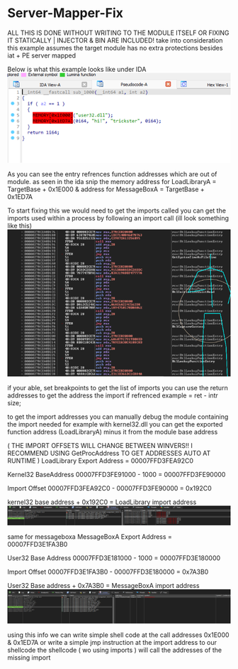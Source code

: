 # Server-Mapper-Fix
ALL THIS IS DONE WITHOUT WRITING TO THE MODULE ITSELF OR FIXING IT STATICALLY | INJECTOR & BIN ARE INCLUDED!
take into consideration this example assumes
the target module has no extra protections besides iat + PE server mapped

Below is what this example looks like under IDA
 ![IDA](/WriteUp/imgs/IDA.png)

As you can see the entry refrences function addresses which are out of module.
as seen in the ida snip the memory address for LoadLibraryA = TargetBase + 0x1E000
& address for MessageBoxA = TargetBase + 0x1ED7A

To start fixing this we would need to get the imports called
you can get the imports used within a process by following an import call (ill look something like this)
 ![IAT](/WriteUp/imgs/IAT.png)

if your able, set breakpoints to get the list of imports
you can use the return addresses to get the address the import if refrenced example = ret - intr size;

to get the import addresses you can manually debug the module containing the import needed
for example with kernel32.dll you can get the exported function address (LoadLibraryA) minus it from the module base address

( THE IMPORT OFFSETS WILL CHANGE BETWEEN WINVERS!! I RECOMMEND USING GetProcAddress TO GET ADDRESSES AUTO AT RUNTIME )
LoadLibrary Export Address = 00007FFD3FEA92C0

Kernel32 BaseAddress 00007FFD3FE91000 - 1000 = 00007FFD3FE90000

Import Offset 00007FFD3FEA92C0 - 00007FFD3FE90000 = 0x192C0

kernel32 base address + 0x192C0 = LoadLibrary import address
 ![LoadLibraryA](/WriteUp/imgs/LoadLibraryA.png)
 
same for messageboxa
MessageBoxA Export Address = 00007FFD3E1FA3B0

User32 Base Address 00007FFD3E181000 - 1000 = 00007FFD3E180000

Import Offset 00007FFD3E1FA3B0 - 00007FFD3E180000 = 0x7A3B0

User32 Base address + 0x7A3B0 = MessageBoxA import address
 ![MessageBoxA](/WriteUp/imgs/MessageBoxA.png)

 using this info we can write simple shell code at the call addresses 0x1E000 & 0x1ED7A or write a simple jmp instruction at the import address to our shellcode
 the shellcode ( wo using imports ) will call the addresses of the missing import
